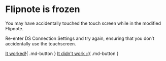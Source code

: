 # Flipnote is frozen

You may have accidentally touched the touch screen while in the modified Flipnote. 

Re-enter DS Connection Settings and try again, ensuring that you don’t accidentally use the touchscreen.

[It worked!](/troubleshoot/issue/success){ .md-button }
[It didn't work :(](/troubleshoot/issue/failure){ .md-button }